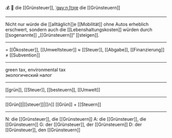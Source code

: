 💰 🔴 die [[Grünsteuer]], [ˈɡʁyːnˌʃtɔɪ̯ɐ](https://youglish.com/pronounce/Grünsteuer/german)
die [[Grünsteuern]]

---
Nicht nur würde die [[alltäglich]]e [[Mobilität]] ohne Autos erheblich erschwert, sondern auch die [[Lebenshaltungskosten]] würden durch [[sogenannte]] „[[Grünsteuern]]“ [[steigen]].

---
= [[Ökosteuer]], [[Umweltsteuer]]
≈ [[Steuer]], [[Abgabe]], [[Finanzierung]]
≠ [[Subvention]]

---
green tax, environmental tax  
экологический налог

---
[[grün]], [[Steuer]], [[besteuern]], [[Umwelt]]

---
[[Grün]]|[[steuer]]|[[n]]
[[Grün]] + [[Steuern]]


---
N: die [[Grünsteuer]], die [[Grünsteuern]]
A: die [[Grünsteuer]], die [[Grünsteuern]]
G: der [[Grünsteuer]], der [[Grünsteuern]]
D: der [[Grünsteuer]], den [[Grünsteuern]]
